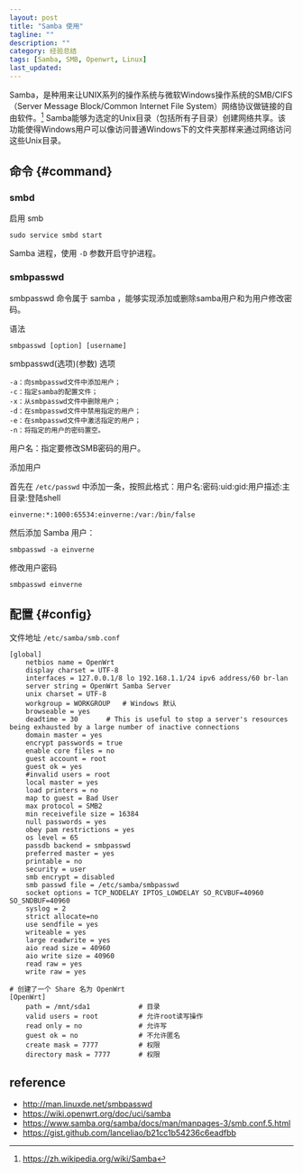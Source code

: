 ```yaml
---
layout: post
title: "Samba 使用"
tagline: ""
description: ""
category: 经验总结
tags: [Samba, SMB, Openwrt, Linux]
last_updated: 
---
```



Samba，是种用来让UNIX系列的操作系统与微软Windows操作系统的SMB/CIFS（Server Message Block/Common Internet File System）网络协议做链接的自由软件。[^1] Samba能够为选定的Unix目录（包括所有子目录）创建网络共享。该功能使得Windows用户可以像访问普通Windows下的文件夹那样来通过网络访问这些Unix目录。

## 命令 {#command}


### smbd

启用 smb

	sudo service smbd start


Samba 进程，使用 `-D` 参数开启守护进程。



### smbpasswd

smbpasswd 命令属于 samba ，能够实现添加或删除samba用户和为用户修改密码。

语法

	smbpasswd [option] [username]

smbpasswd(选项)(参数)
选项

    -a：向smbpasswd文件中添加用户；
    -c：指定samba的配置文件；
    -x：从smbpasswd文件中删除用户；
    -d：在smbpasswd文件中禁用指定的用户；
    -e：在smbpasswd文件中激活指定的用户；
    -n：将指定的用户的密码置空。


用户名：指定要修改SMB密码的用户。

添加用户

首先在 `/etc/passwd` 中添加一条，按照此格式：用户名:密码:uid:gid:用户描述:主目录:登陆shell

	einverne:*:1000:65534:einverne:/var:/bin/false

然后添加 Samba 用户：

	smbpasswd -a einverne

修改用户密码

	smbpasswd einverne





## 配置 {#config}

文件地址 `/etc/samba/smb.conf`

    [global]
        netbios name = OpenWrt 
        display charset = UTF-8
        interfaces = 127.0.0.1/8 lo 192.168.1.1/24 ipv6 address/60 br-lan 
        server string = OpenWrt Samba Server
        unix charset = UTF-8
        workgroup = WORKGROUP	# Windows 默认
        browseable = yes
        deadtime = 30		# This is useful to stop a server's resources being exhausted by a large number of inactive connections
        domain master = yes
        encrypt passwords = true
        enable core files = no
        guest account = root
        guest ok = yes
        #invalid users = root
        local master = yes
        load printers = no
        map to guest = Bad User
        max protocol = SMB2
        min receivefile size = 16384
        null passwords = yes
        obey pam restrictions = yes
        os level = 65
        passdb backend = smbpasswd
        preferred master = yes
        printable = no
        security = user
        smb encrypt = disabled
        smb passwd file = /etc/samba/smbpasswd
        socket options = TCP_NODELAY IPTOS_LOWDELAY SO_RCVBUF=40960 SO_SNDBUF=40960
        syslog = 2
        strict allocate=no
        use sendfile = yes
        writeable = yes
        large readwrite = yes
        aio read size = 40960
        aio write size = 40960
        read raw = yes
        write raw = yes

	# 创建了一个 Share 名为 OpenWrt
    [OpenWrt]
        path = /mnt/sda1			# 目录
        valid users = root			# 允许root读写操作
        read only = no				# 允许写
        guest ok = no				# 不允许匿名
        create mask = 7777			# 权限
        directory mask = 7777		# 权限



## reference

- <http://man.linuxde.net/smbpasswd>
- <https://wiki.openwrt.org/doc/uci/samba>
- <https://www.samba.org/samba/docs/man/manpages-3/smb.conf.5.html>
- <https://gist.github.com/lanceliao/b21cc1b54236c6eadfbb>

[^1]: <https://zh.wikipedia.org/wiki/Samba>
